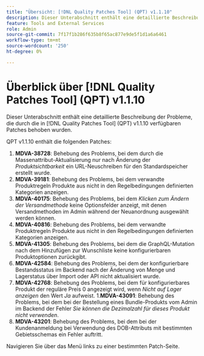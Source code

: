 ```yaml
---
title: "Übersicht: [!DNL Quality Patches Tool] (QPT) v1.1.10"
description: Dieser Unterabschnitt enthält eine detaillierte Beschreibung der Probleme, die durch die in [!DNL Quality Patches Tool]  (QPT) v1.1.10 verfügbaren Patches behoben wurden.
feature: Tools and External Services
role: Admin
source-git-commit: 7f17f1b286f635b8f65ac877e9de5f1d1a6a6461
workflow-type: tm+mt
source-wordcount: '250'
ht-degree: 0%

---
```


# Überblick über [!DNL Quality Patches Tool] (QPT) v1.1.10

Dieser Unterabschnitt enthält eine detaillierte Beschreibung der Probleme, die durch die in [!DNL Quality Patches Tool] (QPT) v1.1.10 verfügbaren Patches behoben wurden.

QPT v1.1.10 enthält die folgenden Patches:

1. **MDVA-38728**: Behebung des Problems, bei dem durch die Massenattribut-Aktualisierung nur nach Änderung der *Produktsichtbarkeit* ein URL-Neuschreiben für den Standardspeicher erstellt wurde.
1. **MDVA-39181**: Behebung des Problems, bei dem verwandte Produktregeln Produkte aus nicht in den Regelbedingungen definierten Kategorien anzeigen.
1. **MDVA-40175**: Behebung des Problems, bei dem *Klicken zum Ändern der Versandmethode* keine Optionsfelder anzeigt, mit denen Versandmethoden im Admin während der Neuanordnung ausgewählt werden können.
1. **MDVA-40816**: Behebung des Problems, bei dem verwandte Produktregeln Produkte aus nicht in den Regelbedingungen definierten Kategorien anzeigen.
1. **MDVA-41305**: Behebung des Problems, bei dem die GraphQL-Mutation nach dem Hinzufügen zur Wunschliste keine konfigurierbaren Produktoptionen zurückgibt.
1. **MDVA-42584**: Behebung des Problems, bei dem der konfigurierbare Bestandsstatus im Backend nach der Änderung von Menge und Lagerstatus über Import oder API nicht aktualisiert wurde.
1. **MDVA-42768**: Behebung des Problems, bei dem für konfigurierbares Produkt der reguläre Preis 0 angezeigt wird, wenn *Nicht auf Lager anzeigen* den Wert *Ja* aufweist.
1.**MDVA-43091**: Behebung des Problems, bei dem bei der Bestellung eines Bundle-Produkts vom Admin im Backend der Fehler *Sie können die Dezimalzahl für dieses Produkt nicht verwenden*.
1. **MDVA-43201**: Behebung des Problems, bei dem bei der Kundenanmeldung bei Verwendung des DOB-Attributs mit bestimmten Gebietsschemas ein Fehler auftritt.

Navigieren Sie über das Menü links zu einer bestimmten Patch-Seite.
